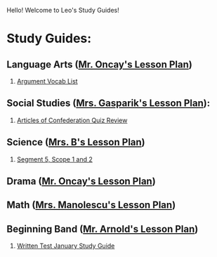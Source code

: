 Hello! Welcome to Leo's Study Guides!

# Study Guides:

## Language Arts ([Mr. Oncay's Lesson Plan](https://docs.google.com/document/d/e/2PACX-1vQFTsC3vhnpUEraeSW_NVfDyRpIqGIgXqMWxWG9FkpOoa6aBB50LY3WmR9TfYeldy0EZMh_rEUh_Hzk/pub))

1. [Argument Vocab List](StudyGuides/LA/ArgumentVocab.md)

## Social Studies ([Mrs. Gasparik's Lesson Plan](https://classroom.google.com/c/NzA0MjgyNzczNDg3)):

1. [Articles of Confederation Quiz Review](StudyGuides/SS/AoCReview.md)

## Science ([Mrs. B's Lesson Plan](https://classroom.google.com/c/NzAyMjIxNjczMzg4))

1. [Segment 5, Scope 1 and 2](StudyGuides/Science/Segment5Scope1and2.md)

## Drama ([Mr. Oncay's Lesson Plan](https://docs.google.com/document/d/e/2PACX-1vT1gk9KErY1FvxmgiuXBwR_Kq1jhdxEZODHJeLxZchTZdeBRmof58P71ZAPkCVZ0cU7PtGgzQ7iVtGn/pub))

## Math ([Mrs. Manolescu's Lesson Plan](https://classroom.google.com/c/NzAzOTgxNjIwNDU2))

## Beginning Band ([Mr. Arnold's Lesson Plan](https://classroom.google.com/c/NzA4OTUwMjM4NTg3))
1. [Written Test January Study Guide](StudyGuides/BegBand/WrittenTestStudyJan.md)